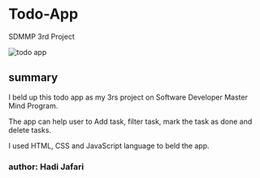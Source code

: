 # Todo-App

SDMMP 3rd Project

![todo app](https://user-images.githubusercontent.com/62669085/182033046-75467da2-ef31-464f-a44b-8778829c82bd.png)

## summary

I beld up this todo app as my 3rs project on Software Developer Master Mind Program.

The app can help user to Add task, filter task, mark the task as done and delete tasks.

I used HTML, CSS and JavaScript language to beld the app. 

### author: Hadi Jafari


